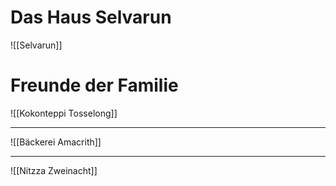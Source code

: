 # Das Haus Selvarun
 ![[Selvarun]]



# Freunde der Familie

![[Kokonteppi Tosselong]]

---

![[Bäckerei Amacrith]]

---

![[Nitzza Zweinacht]]


